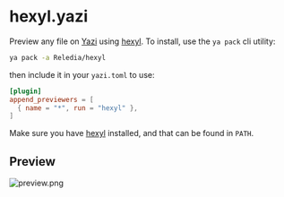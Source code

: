 # hexyl.yazi

Preview any file on [Yazi](https://github.com/sxyazi/yazi) using [hexyl](https://github.com/sharkdp/hexyl). To install, use the `ya pack` cli utility:

```bash
ya pack -a Reledia/hexyl
```

then include it in your `yazi.toml` to use:

```toml
[plugin]
append_previewers = [
  { name = "*", run = "hexyl" },
]
```

Make sure you have [hexyl](https://github.com/sharkdp/hexyl) installed, and that can be found in `PATH`.

## Preview

![preview.png](https://raw.githubusercontent.com/Reledia/hexyl.yazi/main/image.png)
